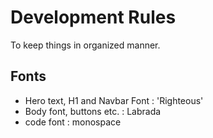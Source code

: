 # Development Rules
To keep things in organized manner.

## Fonts
* Hero text, H1 and Navbar Font : 'Righteous'
* Body font, buttons etc. : Labrada
* code font : monospace